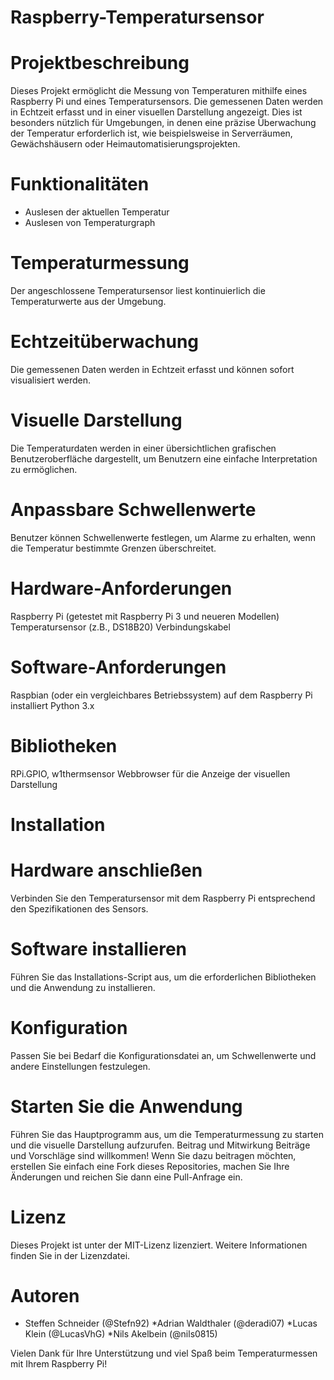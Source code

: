 # Raspberry-Temperatursensor
# Projektbeschreibung
Dieses Projekt ermöglicht die Messung von Temperaturen mithilfe eines Raspberry Pi und eines Temperatursensors. Die gemessenen Daten werden in Echtzeit erfasst und in einer visuellen Darstellung angezeigt. Dies ist besonders nützlich für Umgebungen, in denen eine präzise Überwachung der Temperatur erforderlich ist, wie beispielsweise in Serverräumen, Gewächshäusern oder Heimautomatisierungsprojekten.

# Funktionalitäten
* Auslesen der aktuellen Temperatur
* Auslesen von Temperaturgraph
# Temperaturmessung
Der angeschlossene Temperatursensor liest kontinuierlich die Temperaturwerte aus der Umgebung.
# Echtzeitüberwachung
Die gemessenen Daten werden in Echtzeit erfasst und können sofort visualisiert werden.
# Visuelle Darstellung
Die Temperaturdaten werden in einer übersichtlichen grafischen Benutzeroberfläche dargestellt, um Benutzern eine einfache Interpretation zu ermöglichen.
# Anpassbare Schwellenwerte
Benutzer können Schwellenwerte festlegen, um Alarme zu erhalten, wenn die Temperatur bestimmte Grenzen überschreitet.
# Hardware-Anforderungen
Raspberry Pi (getestet mit Raspberry Pi 3 und neueren Modellen)
Temperatursensor (z.B., DS18B20)
Verbindungskabel
# Software-Anforderungen
Raspbian (oder ein vergleichbares Betriebssystem) auf dem Raspberry Pi installiert
Python 3.x
# Bibliotheken
RPi.GPIO, w1thermsensor
Webbrowser für die Anzeige der visuellen Darstellung
# Installation
# Hardware anschließen
Verbinden Sie den Temperatursensor mit dem Raspberry Pi entsprechend den Spezifikationen des Sensors.
# Software installieren
Führen Sie das Installations-Script aus, um die erforderlichen Bibliotheken und die Anwendung zu installieren.
# Konfiguration
Passen Sie bei Bedarf die Konfigurationsdatei an, um Schwellenwerte und andere Einstellungen festzulegen.
# Starten Sie die Anwendung
Führen Sie das Hauptprogramm aus, um die Temperaturmessung zu starten und die visuelle Darstellung aufzurufen.
Beitrag und Mitwirkung
Beiträge und Vorschläge sind willkommen! Wenn Sie dazu beitragen möchten, erstellen Sie einfach eine Fork dieses Repositories, machen Sie Ihre Änderungen und reichen Sie dann eine Pull-Anfrage ein.

# Lizenz
Dieses Projekt ist unter der MIT-Lizenz lizenziert. Weitere Informationen finden Sie in der Lizenzdatei.

# Autoren
* Steffen Schneider (@Stefn92)
*Adrian Waldthaler (@deradi07)
*Lucas Klein (@LucasVhG)
*Nils Akelbein (@nils0815)

Vielen Dank für Ihre Unterstützung und viel Spaß beim Temperaturmessen mit Ihrem Raspberry Pi!

